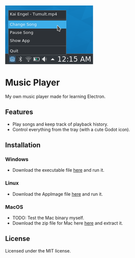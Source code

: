 ![preview](preview.png)
# Music Player
My own music player made for learning Electron. 

## Features 
- Play songs and keep track of playback history.
- Control everything from the tray (with a cute Godot icon).

## Installation
### Windows
- Download the executable file [here](https://github.com/tghgg/music-player/releases/tag/v2.0.1) and run it.
### Linux
- Download the AppImage file [here](https://github.com/tghgg/music-player/releases/tag/v2.0.1) and run it.
### MacOS
- TODO: Test the Mac binary myself.
- Download the zip file for Mac here [here](https://github.com/tghgg/music-player/releases/tag/v2.0.1) and extract it.
## License
Licensed under the MIT license.
